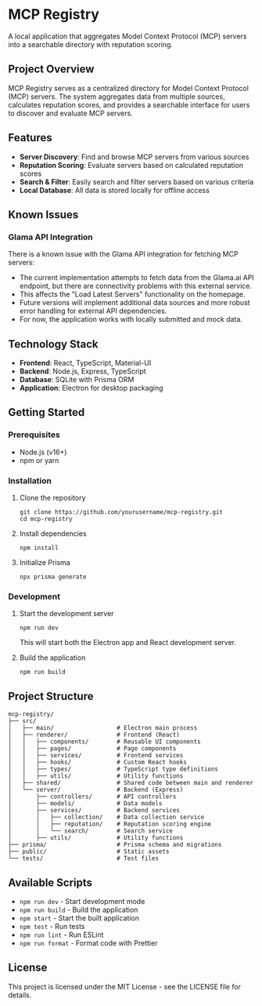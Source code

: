 # MCP Registry

A local application that aggregates Model Context Protocol (MCP) servers into a searchable directory with reputation scoring.

## Project Overview

MCP Registry serves as a centralized directory for Model Context Protocol (MCP) servers. The system aggregates data from multiple sources, calculates reputation scores, and provides a searchable interface for users to discover and evaluate MCP servers.

## Features

- **Server Discovery**: Find and browse MCP servers from various sources
- **Reputation Scoring**: Evaluate servers based on calculated reputation scores
- **Search & Filter**: Easily search and filter servers based on various criteria
- **Local Database**: All data is stored locally for offline access

## Known Issues

### Glama API Integration

There is a known issue with the Glama API integration for fetching MCP servers:

- The current implementation attempts to fetch data from the Glama.ai API endpoint, but there are connectivity problems with this external service.
- This affects the "Load Latest Servers" functionality on the homepage.
- Future versions will implement additional data sources and more robust error handling for external API dependencies.
- For now, the application works with locally submitted and mock data.

## Technology Stack

- **Frontend**: React, TypeScript, Material-UI
- **Backend**: Node.js, Express, TypeScript
- **Database**: SQLite with Prisma ORM
- **Application**: Electron for desktop packaging

## Getting Started

### Prerequisites

- Node.js (v16+)
- npm or yarn

### Installation

1. Clone the repository
   ```
   git clone https://github.com/yourusername/mcp-registry.git
   cd mcp-registry
   ```

2. Install dependencies
   ```
   npm install
   ```

3. Initialize Prisma
   ```
   npx prisma generate
   ```

### Development

1. Start the development server
   ```
   npm run dev
   ```

   This will start both the Electron app and React development server.

2. Build the application
   ```
   npm run build
   ```

## Project Structure

```
mcp-registry/
├── src/
│   ├── main/                  # Electron main process
│   ├── renderer/              # Frontend (React)
│   │   ├── components/        # Reusable UI components
│   │   ├── pages/             # Page components
│   │   ├── services/          # Frontend services
│   │   ├── hooks/             # Custom React hooks
│   │   ├── types/             # TypeScript type definitions
│   │   ├── utils/             # Utility functions
│   ├── shared/                # Shared code between main and renderer
│   └── server/                # Backend (Express)
│       ├── controllers/       # API controllers
│       ├── models/            # Data models
│       ├── services/          # Backend services
│       │   ├── collection/    # Data collection service
│       │   ├── reputation/    # Reputation scoring engine
│       │   └── search/        # Search service
│       ├── utils/             # Utility functions
├── prisma/                    # Prisma schema and migrations
├── public/                    # Static assets
└── tests/                     # Test files
```

## Available Scripts

- `npm run dev` - Start development mode
- `npm run build` - Build the application
- `npm start` - Start the built application
- `npm test` - Run tests
- `npm run lint` - Run ESLint
- `npm run format` - Format code with Prettier

## License

This project is licensed under the MIT License - see the LICENSE file for details.